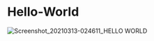 # Hello-World
![Screenshot_20210313-024611_HELLO WORLD](https://user-images.githubusercontent.com/50660072/110998123-75da9080-83a6-11eb-8361-eb905d7ec411.jpg)
